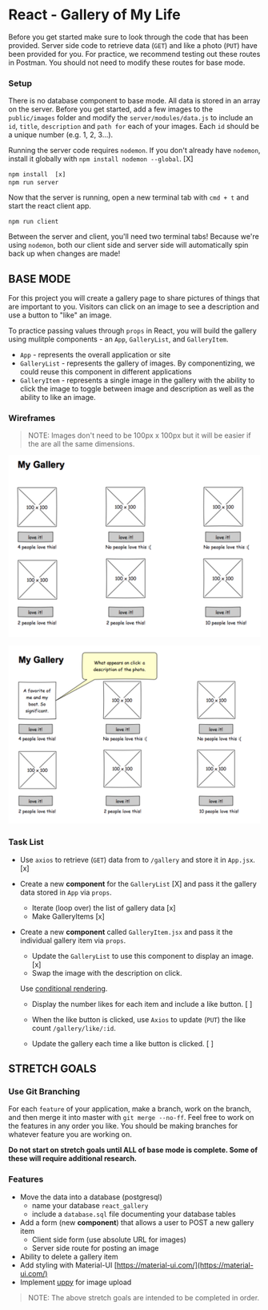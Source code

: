 # React - Gallery of My Life

Before you get started make sure to look through the code that has been provided. 
Server side code to retrieve data (`GET`) and like a photo (`PUT`) have been provided for you. For practice, we recommend testing out these routes in Postman. You should not need to modify these routes for base mode.

### Setup

There is no database component to base mode. 
All data is stored in an array on the server. 
Before you get started, 
add a few images to the `public/images` folder 
and modify the `server/modules/data.js` 
to include an `id`, `title`, `description` 
and `path for` each of your images. 
Each `id` should be a unique number 
(e.g. 1, 2, 3...).

Running the server code requires `nodemon`. If you don't already have `nodemon`, install it globally with `npm install nodemon --global`.
[X]

```
npm install  [x]
npm run server
```

Now that the server is running, open a new terminal tab with `cmd + t` and start the react client app.

```
npm run client
```

Between the server and client, you'll need two terminal tabs! Because we're using `nodemon`, both our client side and server side will automatically spin back up when changes are made!

## BASE MODE

For this project you will create a gallery page to share pictures of things that are important to you. Visitors can click on an image to see a description and use a button to "like" an image. 

To practice passing values through `props` in React, you will build the gallery using mulitple components - an `App`, `GalleryList`, and `GalleryItem`.

- `App` - represents the overall application or site 
- `GalleryList` - represents the gallery of images. By componentizing, we could reuse this component in different applications
- `GalleryItem` - represents a single image in the gallery with the ability to click the image to toggle between image and description as well as the ability to like an image.

### Wireframes

> NOTE: Images don't need to be 100px x 100px but it will be easier if the are all the same dimensions.

![mockup one](wireframes/first-mockup.png)

![mockup two](wireframes/second-mockup.png)

### Task List
- Use `axios` to retrieve (`GET`) data from to `/gallery` and store it in `App.jsx`.
[x]
- Create a new **component** for the `GalleryList` 
[X]
and pass it the gallery data stored in `App` 
via `props`.
    - Iterate (loop over) the list of gallery data
[x]
    - Make GalleryItems
[x]

- Create a new **component** called `GalleryItem.jsx` and pass it the individual gallery item via `props`. 
    - Update the `GalleryList` to use this component to display an image.
    [x]
    - Swap the image with the description on click. 

    Use [conditional rendering](https://reactjs.org/docs/conditional-rendering.html).
    - Display the number likes for each item and include a like button.
    [ ]
    - When the like button is clicked, use `Axios` to update (`PUT`) the like count `/gallery/like/:id`.

    - Update the gallery each time a like button is clicked.
    [ ]


## STRETCH GOALS

### Use Git Branching

For each `feature` of your application, make a branch, work on the branch, and then merge it into master with `git merge --no-ff`. Feel free to work on the features in any order you like. You should be making branches for whatever feature you are working on.

**Do not start on stretch goals until ALL of base mode is complete. Some of these will require additional research.**

### Features

- Move the data into a database (postgresql)
    - name your database `react_gallery`
    - include a `database.sql` file documenting your database tables
- Add a form (new **component**) that allows a user to POST a new gallery item
  - Client side form (use absolute URL for images)
  - Server side route for posting an image
- Ability to delete a gallery item
- Add styling with Material-UI [https://material-ui.com/](https://material-ui.com/)
- Implement [uppy](https://uppy.io/) for image upload 

> NOTE: The above stretch goals are intended to be completed in order.
